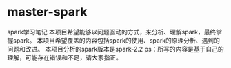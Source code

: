 # master-spark
spark学习笔记
本项目希望能够以问题驱动的方式，来分析、理解spark，最终掌握spark。
本项目希望覆盖的内容包括spark的使用、spark的原理分析、遇到的问题和改进。
本项目分析的spark版本是spark-2.2
ps：所写的内容是基于自己的理解，可能存在错误和不足，请大家指正。
